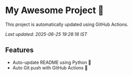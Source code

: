 # My Awesome Project 🚀

This project is automatically updated using GitHub Actions.

_Last updated: 2025-06-25 19:28:16 IST_

## Features
- Auto-update README using Python 🐍
- Auto Git push with GitHub Actions 🤖
